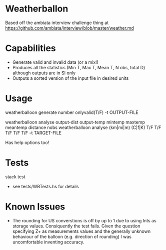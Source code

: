 # Weatherballon
Based off the ambiata interview challenge thing at https://github.com/ambiata/interview/blob/master/weather.md

# Capabilities
- Generate valid and invalid data (or a mix!)
- Produces all the statistics (Min T, Max T, Mean T, N obs, total D) although outputs are in SI only
- Outputs a sorted version of the input file in desired units

# Usage
weatherballoon generate number onlyvalid(T/F) -t OUTPUT-FILE

weatherballoon analyse output-dist output-temp mintemp maxtemp meantemp distance nobs
weatherballoon analyse (km|mi|m) (C|f|K) T/F T/F T/F T/F T/F -t TARGET-FILE

Has help options too!

# Tests
stack test
- see tests/WBTests.hs for details

# Known Issues
- The rounding for US converstions is off by up to 1 due to using Ints as storage values. Consiquently the test fails. Given the question specifying Z+ as measurements values and the generally unknown behaviour of the balloon (e.g. direction of rounding) I was uncomfortable inventing accuracy.
